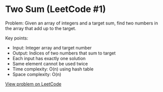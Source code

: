 # Two Sum (LeetCode #1)

Problem: Given an array of integers and a target sum, find two numbers in the array that add up to the target.

Key points:
- Input: Integer array and target number
- Output: Indices of two numbers that sum to target
- Each input has exactly one solution
- Same element cannot be used twice
- Time complexity: O(n) using hash table
- Space complexity: O(n)

[View problem on LeetCode](https://leetcode.com/problems/two-sum/description/)
